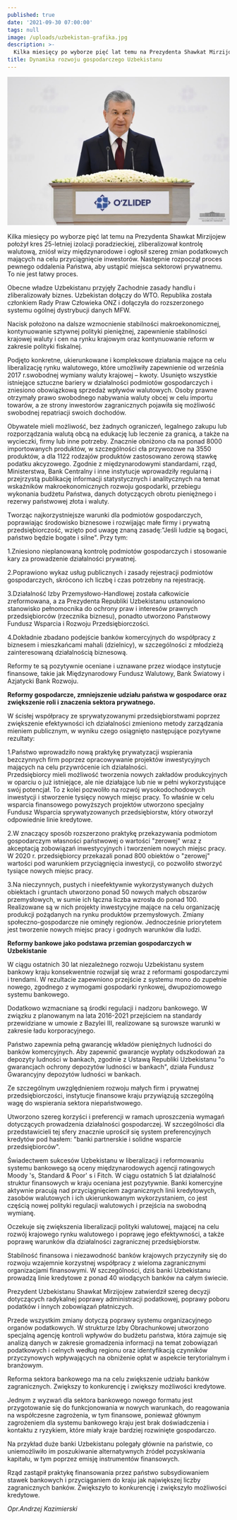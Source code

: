 ```yaml
---
published: true
date: '2021-09-30 07:00:00'
tags: null
image: /uploads/uzbekistan-grafika.jpg
description: >-
  Kilka miesięcy po wyborze pięć lat temu na Prezydenta Shawkat Mirzijojew położył kres 25-letniej izolacji poradzieckiej, zliberalizował kontrolę walutową, zniósł wizy międzynarodowe i ogłosił szereg zmian podatkowych mających na celu przyciągnięcie inwestorów.
title: Dynamika rozwoju gospodarczego Uzbekistanu
---
```


![Prezydent Uzbekistanu](/assets/img/uploads/prezydent-uzbekistanu.jpg)

Kilka miesięcy po wyborze pięć lat temu na Prezydenta Shawkat Mirzijojew położył kres 25-letniej izolacji poradzieckiej, zliberalizował kontrolę walutową, zniósł wizy międzynarodowe i ogłosił szereg zmian podatkowych mających na celu przyciągnięcie inwestorów. Następnie rozpoczął proces pewnego oddalenia Państwa, aby ustąpić miejsca sektorowi prywatnemu. To nie jest łatwy proces.

Obecne władze Uzbekistanu przyjęły Zachodnie zasady handlu i zliberalizowały biznes. Uzbekistan dołączy do WTO. Republika została członkiem Rady Praw Człowieka ONZ i dołączyła do rozszerzonego systemu ogólnej dystrybucji danych MFW.

Nacisk położono na dalsze wzmocnienie stabilności makroekonomicznej, kontynuowanie sztywnej polityki pieniężnej, zapewnienie stabilności krajowej waluty i cen na rynku krajowym oraz kontynuowanie reform w zakresie polityki fiskalnej.

Podjęto konkretne, ukierunkowane i kompleksowe działania mające na celu liberalizację rynku walutowego, które umożliwiły zapewnienie od września 2017 r.swobodnej wymiany waluty krajowej – kwoty.
Usunięto wszystkie istniejące sztuczne bariery w działalności podmiotów gospodarczych i zniesiono obowiązkową sprzedaż wpływów walutowych. Osoby prawne otrzymały prawo swobodnego nabywania waluty obcej w celu importu towarów, a ze strony inwestorów zagranicznych pojawiła się możliwość swobodnej repatriacji swoich dochodów.

Obywatele mieli możliwość, bez żadnych ograniczeń, legalnego zakupu lub rozporządzania walutą obcą na edukację lub leczenie za granicą, a także na wycieczki, firmy lub inne potrzeby.
Znacznie obniżono cła na ponad 8000 importowanych produktów, w szczególności cła przywozowe na 3550 produktów, a dla 1122 rodzajów produktów zastosowano zerową stawkę podatku akcyzowego.
Zgodnie z międzynarodowymi standardami, rząd, Ministerstwa, Bank Centralny i inne instytucje wprowadziły regularną i przejrzystą publikację informacji statystycznych i analitycznych na temat wskaźników makroekonomicznych rozwoju gospodarki, przebiegu wykonania budżetu Państwa, danych dotyczących obrotu pieniężnego i rezerwy państwowej złota i waluty.

Tworząc najkorzystniejsze warunki dla podmiotów gospodarczych, poprawiając środowisko biznesowe i rozwijając małe firmy i prywatną przedsiębiorczość, wzięto pod uwagę znaną zasadę:"Jeśli ludzie są bogaci, państwo będzie bogate i silne". Przy tym:  

1.Zniesiono nieplanowaną kontrolę podmiotów gospodarczych i stosowanie kary za prowadzenie działalności prywatnej.

2.Poprawiono wykaz usług publicznych i zasady rejestracji podmiotów gospodarczych, skrócono ich liczbę i czas potrzebny na rejestrację.

3.Działalność Izby Przemysłowo-Handlowej została całkowicie zreformowana, a za Prezydenta Republiki Uzbekistanu ustanowiono stanowisko pełnomocnika do ochrony praw i interesów prawnych przedsiębiorców (rzecznika biznesu), ponadto utworzono Państwowy Fundusz Wsparcia i Rozwoju Przedsiębiorczości.

4.Dokładnie zbadano podejście banków komercyjnych do współpracy z biznesem i mieszkańcami mahali (dzielnicy), w szczególności z młodzieżą zainteresowaną działalnością biznesową.

Reformy te są pozytywnie oceniane i uznawane przez wiodące instytucje finansowe, takie jak Międzynarodowy Fundusz Walutowy, Bank Światowy i Azjatycki Bank Rozwoju.

**Reformy gospodarcze, zmniejszenie udziału państwa w gospodarce oraz zwiększenie roli i znaczenia sektora prywatnego.**

W ścisłej współpracy ze sprywatyzowanymi przedsiębiorstwami poprzez zwiększenie efektywności ich działalności zmieniono metody zarządzania mieniem publicznym, w wyniku czego osiągnięto następujące pozytywne rezultaty:

1.Państwo wprowadziło nową praktykę prywatyzacji wspierania bezczynnych firm poprzez opracowywanie projektów inwestycyjnych mających na celu przywrócenie ich działalności.   
Przedsiębiorcy mieli możliwość tworzenia nowych zakładów produkcyjnych w oparciu o już istniejące, ale nie działające lub nie w pełni wykorzystujące swój potencjał.
To z kolei pozwoliło na rozwój wysokodochodowych inwestycji i stworzenie tysięcy nowych miejsc pracy. To właśnie w celu wsparcia finansowego powyższych projektów utworzono specjalny Fundusz Wsparcia sprywatyzowanych przedsiębiorstw, który otworzył odpowiednie linie kredytowe.

2.W znaczący sposób rozszerzono praktykę przekazywania podmiotom gospodarczym własności państwowej o wartości "zerowej" wraz z akceptacją zobowiązań inwestycyjnych i tworzeniem nowych miejsc pracy.
W 2020 r. przedsiębiorcy przekazali ponad 800 obiektów o "zerowej" wartości pod warunkiem przyciągnięcia inwestycji, co pozwoliło stworzyć tysiące nowych miejsc pracy.  

3.Na nieczynnych, pustych i nieefektywnie wykorzystywanych dużych obiektach i gruntach utworzono ponad 50 nowych małych obszarów przemysłowych, w sumie ich łączna liczba wzrosła do ponad 100. Realizowane są w nich projekty inwestycyjne mające na celu organizację produkcji pożądanych na rynku produktów przemysłowych. Zmiany społeczno-gospodarcze nie ominęły regionów. Jednocześnie priorytetem jest tworzenie nowych miejsc pracy i godnych warunków dla ludzi.    

**Reformy bankowe jako podstawa przemian gospodarczych w Uzbekistanie**

W ciągu ostatnich 30 lat niezależnego rozwoju Uzbekistanu system bankowy kraju konsekwentnie rozwijał się wraz z reformami gospodarczymi i trendami. W rezultacie zapewniono przejście z systemu mono do zupełnie nowego, zgodnego z wymogami gospodarki rynkowej, dwupoziomowego systemu bankowego.

Dodatkowo wzmacniane są środki regulacji i nadzoru bankowego. W związku z planowanym na lata 2016-2021 przejściem na standardy przewidziane w umowie z Bazylei III, realizowane są surowsze warunki w zakresie ładu korporacyjnego.

Państwo zapewnia pełną gwarancję wkładów pieniężnych ludności do banków komercyjnych. Aby zapewnić gwarancje wypłaty odszkodowań za depozyty ludności w bankach, zgodnie z Ustawą Republiki Uzbekistanu "o gwarancjach ochrony depozytów ludności w bankach", działa Fundusz Gwarancyjny depozytów ludności w bankach.

Ze szczególnym uwzględnieniem rozwoju małych firm i prywatnej przedsiębiorczości, instytucje finansowe kraju przywiązują szczególną wagę do wspierania sektora niepaństwowego.

Utworzono szereg korzyści i preferencji w ramach uproszczenia wymagań dotyczących prowadzenia działalności gospodarczej. W szczególności dla przedstawicieli tej sfery znacznie uprościł się system preferencyjnych kredytów pod hasłem: "banki partnerskie i solidne wsparcie przedsiębiorców".

Świadectwem sukcesów Uzbekistanu w liberalizacji i reformowaniu systemu bankowego są oceny międzynarodowych agencji ratingowych Moody 's, Standard & Poor' s i Fitch. W ciągu ostatnich 5 lat działalność struktur finansowych w kraju oceniana jest pozytywnie.
Banki komercyjne aktywnie pracują nad przyciągnięciem zagranicznych linii kredytowych, zasobów walutowych i ich ukierunkowanym wykorzystaniem, co jest częścią nowej polityki regulacji walutowych i przejścia na swobodną wymianę.

Oczekuje się zwiększenia liberalizacji polityki walutowej, mającej na celu rozwój krajowego rynku walutowego i poprawę jego efektywności, a także poprawę warunków dla działalności zagranicznej przedsiębiorstw.

Stabilność finansowa i niezawodność banków krajowych przyczyniły się do rozwoju wzajemnie korzystnej współpracy z wieloma zagranicznymi organizacjami finansowymi. W szczególności, dziś banki Uzbekistanu prowadzą linie kredytowe z ponad 40 wiodących banków na całym świecie.

Prezydent Uzbekistanu Shawkat Mirzijojew zatwierdził szereg decyzji dotyczących radykalnej poprawy administracji podatkowej, poprawy poboru podatków i innych zobowiązań płatniczych.

Przede wszystkim zmiany dotyczą poprawy systemu organizacyjnego organów podatkowych. W strukturze Izby Obrachunkowej utworzono specjalną agencję kontroli wpływów do budżetu państwa, która zajmuje się analizą danych w zakresie gromadzenia informacji na temat zobowiązań podatkowych i celnych według regionu oraz identyfikacją czynników przyczynowych wpływających na obniżenie opłat w aspekcie terytorialnym i branżowym.

Reforma sektora bankowego ma na celu zwiększenie udziału banków zagranicznych. Zwiększy to konkurencję i zwiększy możliwości kredytowe.

Jednym z wyzwań dla sektora bankowego nowego formatu jest przygotowanie się do funkcjonowania w nowych warunkach, do reagowania na współczesne zagrożenia, w tym finansowe, ponieważ głównym zagrożeniem dla systemu bankowego kraju jest brak doświadczenia i kontaktu z ryzykiem, które miały kraje bardziej rozwinięte gospodarczo.

Na przykład duże banki Uzbekistanu polegały głównie na państwie, co uniemożliwiło im poszukiwanie alternatywnych źródeł pozyskiwania kapitału, w tym poprzez emisję instrumentów finansowych.

Rząd zastąpił praktykę finansowania przez państwo subsydiowaniem stawek bankowych i przyciąganiem do kraju jak największej liczby zagranicznych banków. Zwiększyło to konkurencję i zwiększyło możliwości kredytowe.

*Opr.Andrzej  Kazimierski*



